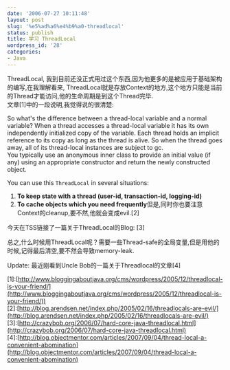 ```yaml
---
date: '2006-07-27 10:11:48'
layout: post
slug: '%e5%ad%a6%e4%b9%a0-threadlocal'
status: publish
title: 学习 ThreadLocal
wordpress_id: '28'
categories:
- Java
---
```


ThreadLocal, 我到目前还没正式用过这个东西,因为他更多的是被应用于基础架构的编写,在我理解看来, ThreadLocal就是存放Context的地方,这个地方只能是当前的Thread才能访问,他的生命周期是到这个Thread完毕.  
文章[1]中的一段说明,我觉得说的很清楚:  
  
So what's the difference between a thread-local variable and a normal variable?
When a thread accesses a thread-local variable it has its own independently
initialized copy of the variable. Each thread holds an implicit reference to its
copy as long as the thread is alive. So when the thread goes away, all of its
thread-local instances are subject to gc.  
You typically use an anonymous
inner class to provide an initial value (if any) using an appropriate
constructor and return the newly constructed object.  
  
You can use this `ThreadLocal` in several situations:  


  1. **To keep state with a thread (user-id, transaction-id,
logging-id)**
  2. **To cache objects which you need frequently**但是,同时你也要注意Context的cleanup,要不然,他就会变成evil.[2]  
  
今天在TSS链接了一篇关于ThreadLocal的Blog: [3]  
  
总之,什么时候用ThreadLocal呢？需要一些Thread-safe的全局变量,但是用他的时候,记得最后清空,要不然会导致memory-leak.
  
  
Update: 最近刚看到Uncle Bob的一篇关于Threadlocal的文章[4]  
  
[1]:[http://www.bloggingaboutjava.org/cms/wordpress/2005/12/threadlocal-is-your-friend/](http://www.bloggingaboutjava.org/cms/wordpress/2005/12/threadlocal-is-your-friend/))  
[2]:[http://blog.arendsen.net/index.php/2005/02/16/threadlocals-are-evil/](http://blog.arendsen.net/index.php/2005/02/16/threadlocals-are-evil/)  
[3]:[http://crazybob.org/2006/07/hard-core-java-threadlocal.html](http://crazybob.org/2006/07/hard-core-java-threadlocal.html)  
[4]:[http://blog.objectmentor.com/articles/2007/09/04/thread-local-a-convenient-abomination](http://blog.objectmentor.com/articles/2007/09/04/thread-local-a-convenient-abomination)  

